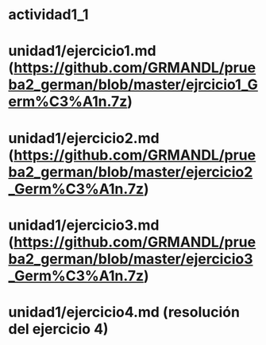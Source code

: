 # actividad1_1
# unidad1/ejercicio1.md (https://github.com/GRMANDL/prueba2_german/blob/master/ejrcicio1_Germ%C3%A1n.7z)  

# unidad1/ejercicio2.md (https://github.com/GRMANDL/prueba2_german/blob/master/ejercicio2_Germ%C3%A1n.7z)  

# unidad1/ejercicio3.md (https://github.com/GRMANDL/prueba2_german/blob/master/ejercicio3_Germ%C3%A1n.7z)  

# unidad1/ejercicio4.md (resolución del ejercicio 4)  

